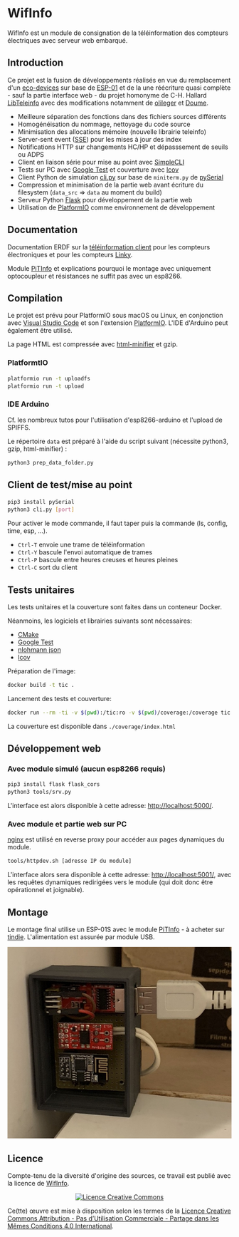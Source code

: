 # WifInfo

WifInfo est un module de consignation de la téléinformation des compteurs électriques avec serveur web embarqué.

## Introduction

Ce projet est la fusion de développements réalisés en vue du remplacement d'un [eco-devices](http://gce-electronics.com/fr/111-eco-devices) sur base de [ESP-01](https://fr.wikipedia.org/wiki/ESP8266) et de la une réécriture quasi complète - sauf la partie interface web - du projet homonyme de C-H. Hallard [LibTeleinfo](https://github.com/hallard/LibTeleinfo) avec des modifications notamment de [olileger](https://github.com/olileger/LibTeleinfo) et [Doume](https://github.com/Doume/LibTeleinfo).

* Meilleure séparation des fonctions dans des fichiers sources différents
* Homogénéisation du nommage, nettoyage du code source
* Minimisation des allocations mémoire (nouvelle librairie teleinfo)
* Server-sent event ([SSE](https://fr.wikipedia.org/wiki/Server-sent_events)) pour les mises à jour des index
* Notifications HTTP sur changements HC/HP et dépasssement de seuils ou ADPS
* Client en liaison série pour mise au point avec [SimpleCLI](https://github.com/spacehuhn/SimpleCLI)
* Tests sur PC avec [Google Test](https://github.com/google/googletest) et couverture avec [lcov](http://ltp.sourceforge.net/coverage/lcov.php)
* Client Python de simulation [cli.py](./cli.py) sur base de `miniterm.py` de [pySerial](https://pyserial.readthedocs.io/)
* Compression et minimisation de la partie web avant écriture du filesystem (`data_src` ⇒ `data` au moment du build)
* Serveur Python [Flask](https://www.palletsprojects.com/p/flask/) pour développement de la partie web
* Utilisation de [PlatformIO](https://platformio.org) comme environnement de développement

## Documentation

Documentation ERDF sur la [téléinformation client](https://www.enedis.fr/sites/default/files/Enedis-NOI-CPT_02E.pdf) pour les compteurs électroniques et pour les compteurs [Linky](https://www.enedis.fr/sites/default/files/Enedis-NOI-CPT_54E.pdf).

Module [PiTInfo](https://hallard.me/pitinfov12/) et explications pourquoi le montage avec uniquement optocoupleur et résistances ne suffit pas avec un esp8266.

## Compilation

Le projet est prévu pour PlatformIO sous macOS ou Linux, en conjonction avec [Visual Studio Code](https://code.visualstudio.com) et son l'extension [PlatformIO](https://marketplace.visualstudio.com/items?itemName=platformio.platformio-ide).
L'IDE d'Arduino peut également être utilisé.

La page HTML est compressée avec [html-minifier](https://github.com/kangax/html-minifier) et gzip.

### PlatformtIO

```bash
platformio run -t uploadfs
platformio run -t upload
```

### IDE Arduino

Cf. les nombreux tutos pour l'utilisation d'esp8266-arduino et l'upload de SPIFFS.

Le répertoire `data` est préparé à l'aide du script suivant (nécessite python3, gzip, html-minifier) :

```bash
python3 prep_data_folder.py
```

## Client de test/mise au point

```bash
pip3 install pySerial
python3 cli.py [port]
```

Pour activer le mode commande, il faut taper <TAB> puis la commande (ls, config, time, esp, ...).

* `Ctrl-T` envoie une trame de téléinformation
* `Ctrl-Y` bascule l'envoi automatique de trames
* `Ctrl-P` bascule entre heures creuses et heures pleines
* `Ctrl-C` sort du client

## Tests unitaires

Les tests unitaires et la couverture sont faites dans un conteneur Docker.

Néanmoins, les logiciels et librairies suivants sont nécessaires:
* [CMake](https://cmake.org)
* [Google Test](https://github.com/google/googletest)
* [nlohmann json](https://github.com/nlohmann/json)
* [lcov](http://ltp.sourceforge.net/coverage/lcov.php)

Préparation de l'image:
```bash
docker build -t tic .
```

Lancement des tests et couverture:
```bash
docker run --rm -ti -v $(pwd):/tic:ro -v $(pwd)/coverage:/coverage tic /tic/runtest.sh
```

La couverture est disponible dans `./coverage/index.html`


## Développement web

### Avec module simulé (aucun esp8266 requis)

```bash
pip3 install flask flask_cors
python3 tools/srv.py
```
L'interface est alors disponible à cette adresse: [http://localhost:5000/](http://localhost:5000/).

### Avec module et partie web sur PC

[nginx](http://nginx.org/en/) est utilisé en reverse proxy pour accéder aux pages dynamiques du module.

```bash
tools/httpdev.sh [adresse IP du module]
```
L'interface alors sera disponible à cette adresse: [http://localhost:5001/](http://localhost:5001/), avec les requêtes dynamiques redirigées vers le module (qui doit donc être opérationnel et joignable).

## Montage

Le montage final utilise un ESP-01S avec le module [PiTInfo](http://hallard.me/pitinfov12-light/) - à acheter sur [tindie](https://www.tindie.com/products/Hallard/pitinfo/). L'alimentation est assurée par module USB.

![teleinfo](docs/teleinfo.jpg)

## Licence

Compte-tenu de la diversité d'origine des sources, ce travail est publié avec la licence de [WifInfo](https://github.com/hallard/LibTeleinfo/tree/master/examples/Wifinfo).

<div align="center">

[![Licence Creative Commons](https://i.creativecommons.org/l/by-nc-sa/4.0/88x31.png)](http://creativecommons.org/licenses/by-nc-sa/4.0/)

</div>

Ce(tte) œuvre est mise à disposition selon les termes de la [Licence Creative Commons Attribution - Pas d’Utilisation Commerciale - Partage dans les Mêmes Conditions 4.0 International](http://creativecommons.org/licenses/by-nc-sa/4.0/).

